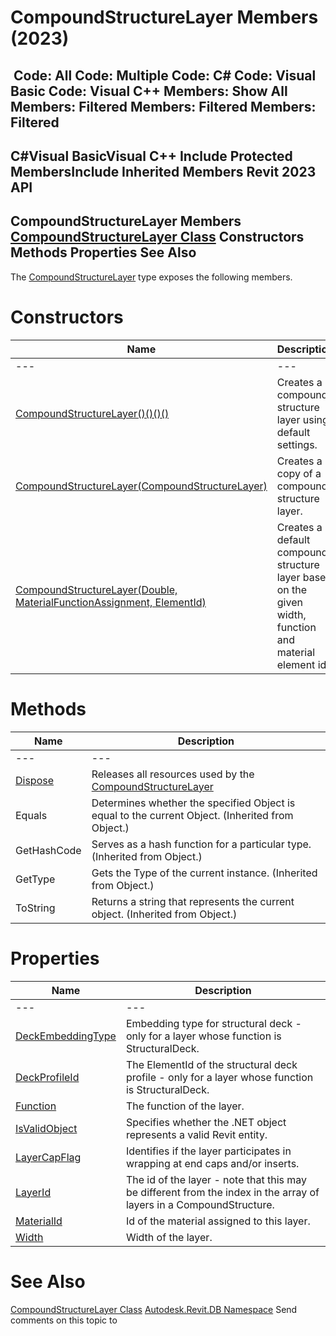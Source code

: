 # CompoundStructureLayer Members (2023)

﻿
 Code: All Code: Multiple Code: C# Code: Visual Basic Code: Visual C++  Members: Show All Members: Filtered Members: Filtered Members: Filtered   
---  
C#Visual BasicVisual C++
Include Protected MembersInclude Inherited Members
Revit 2023 API  
---  
CompoundStructureLayer Members  
[CompoundStructureLayer Class](faece83a-6d49-41b0-2713-fe6cfaa5a3b5.md "CompoundStructureLayer Class") Constructors Methods Properties See Also  
---  
The [CompoundStructureLayer](faece83a-6d49-41b0-2713-fe6cfaa5a3b5.md "CompoundStructureLayer Class") type exposes the following members.
# Constructors
| Name | Description |
| --- | --- |
| --- | --- | --- |
| [CompoundStructureLayer()()()()](4f96e798-f9f3-f4bc-400a-144aca23d844.md "CompoundStructureLayer Constructor") | Creates a compound structure layer using default settings. |
| [CompoundStructureLayer(CompoundStructureLayer)](6ed93e8c-9045-9099-44f7-4a92fc61ffa7.md "CompoundStructureLayer Constructor \(CompoundStructureLayer\)") | Creates a copy of a compound structure layer. |
| [CompoundStructureLayer(Double, MaterialFunctionAssignment, ElementId)](90c2ea06-4e80-c8c0-dbde-1b3f831c2de5.md "CompoundStructureLayer Constructor \(Double, MaterialFunctionAssignment, ElementId\)") | Creates a default compound structure layer based on the given width, function and material element id. |

# Methods
| Name | Description |
| --- | --- |
| --- | --- | --- |
| [Dispose](6d5fe33c-dce4-1a69-d27e-c5472cf8363e.md "Dispose Method") | Releases all resources used by the [CompoundStructureLayer](faece83a-6d49-41b0-2713-fe6cfaa5a3b5.md "CompoundStructureLayer Class") |
| Equals | Determines whether the specified Object is equal to the current Object. (Inherited from Object.) |
| GetHashCode | Serves as a hash function for a particular type.  (Inherited from Object.) |
| GetType | Gets the Type of the current instance. (Inherited from Object.) |
| ToString | Returns a string that represents the current object. (Inherited from Object.) |

# Properties
| Name | Description |
| --- | --- |
| --- | --- | --- |
| [DeckEmbeddingType](a42d8678-ec33-faef-de00-371c5bda10c9.md "DeckEmbeddingType Property") | Embedding type for structural deck - only for a layer whose function is StructuralDeck. |
| [DeckProfileId](7bd864e9-3e9d-f4dd-ddf7-57e70ce8c8ba.md "DeckProfileId Property") | The ElementId of the structural deck profile - only for a layer whose function is StructuralDeck. |
| [Function](7b4a274c-2ff0-2ecc-5e3b-ab1d46f3d268.md "Function Property") | The function of the layer. |
| [IsValidObject](90612f1e-66d2-9b7f-5f69-9306e04e3cc6.md "IsValidObject Property") | Specifies whether the .NET object represents a valid Revit entity. |
| [LayerCapFlag](692333a8-4879-bec3-cb25-9eece96a1bea.md "LayerCapFlag Property") | Identifies if the layer participates in wrapping at end caps and/or inserts. |
| [LayerId](7b6ace8a-7810-5e6d-760e-642361fbe916.md "LayerId Property") | The id of the layer - note that this may be different from the index in the array of layers in a CompoundStructure. |
| [MaterialId](c5a502aa-217c-b76b-b1ad-33f57cc7b24d.md "MaterialId Property") | Id of the material assigned to this layer. |
| [Width](0889be74-8b9c-b498-54c1-04d41db3f6ce.md "Width Property") | Width of the layer. |

# See Also
[CompoundStructureLayer Class](faece83a-6d49-41b0-2713-fe6cfaa5a3b5.md "CompoundStructureLayer Class")
[Autodesk.Revit.DB Namespace](87546ba7-461b-c646-cbb1-2cb8f5bff8b2.md "Autodesk.Revit.DB Namespace")
Send comments on this topic to 